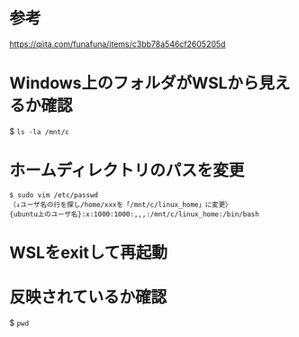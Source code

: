 # 参考
https://qiita.com/funafuna/items/c3bb78a546cf2605205d
# Windows上のフォルダがWSLから見えるか確認
$ `ls -la /mnt/c`
# ホームディレクトリのパスを変更
```
$ sudo vim /etc/passwd
（↓ユーザ名の行を探し/home/xxxを「/mnt/c/linux_home」に変更）
{ubuntu上のユーザ名}:x:1000:1000:,,,:/mnt/c/linux_home:/bin/bash
```
# WSLをexitして再起動
# 反映されているか確認
$ `pwd`
